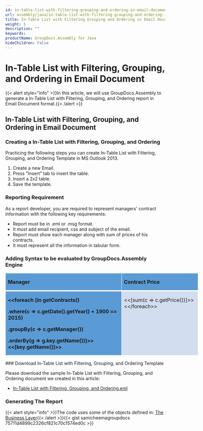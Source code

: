 ```yaml
---
id: in-table-list-with-filtering-grouping-and-ordering-in-email-document
url: assembly/java/in-table-list-with-filtering-grouping-and-ordering-in-email-document
title: In-Table List with Filtering Grouping and Ordering in Email Document
weight: 5
description: ""
keywords: 
productName: GroupDocs.Assembly for Java
hideChildren: False
---
```

# In-Table List with Filtering, Grouping, and Ordering in Email Document

{{< alert style="info" >}}In this article, we will use GroupDocs.Assembly to generate a In-Table List with Filtering, Grouping, and Ordering report in Email Document format.{{< /alert >}}

## In-Table List with Filtering, Grouping, and Ordering in Email Document

### Creating a In-Table List with Filtering, Grouping, and Ordering

Practicing the following steps you can create In-Table List with Filtering, Grouping, and Ordering Template in MS Outlook 2013.

1.  Create a new Email.
2.  Press "Insert" tab to insert the table.
3.  Insert a 2x2 table.
4.  Save the template.

### Reporting Requirement

As a report developer, you are required to represent managers' contract information with the following key requirements:

*   Report must be in .eml or .msg format.
*   It must add email recipient, css and subject of the email.
*   Report must show each manager along with sum of prices of his contracts.
*   It must represent all the information in tabular form.

### Adding Syntax to be evaluated by GroupDocs.Assembly Engine

<table border="0" cellspacing="0" cellpadding="0" width="608" style="width: 456pt; border-collapse: collapse;"><tbody><tr><td width="371" valign="top" style="width: 278pt; border-top-color: white; border-top-style: solid; border-top-width: 1pt; border-right-color: white; border-right-style: solid; border-right-width: 1pt; border-bottom-color: white; border-bottom-style: solid; border-bottom-width: 3pt; border-left-color: white; border-left-style: solid; border-left-width: 1pt; background-color: rgb(91, 155, 213); background-image: initial; padding-top: 0.75pt; padding-right: 5.4pt; padding-bottom: 0in; padding-left: 5.4pt;"><p><b>Manager</b></p></td><td width="237" valign="top" style="width: 178pt; border-top-color: white; border-top-style: solid; border-top-width: 1pt; border-left-color: initial; border-left-style: none; border-left-width: initial; border-bottom-color: white; border-bottom-style: solid; border-bottom-width: 3pt; border-right-color: white; border-right-style: solid; border-right-width: 1pt; background-color: rgb(91, 155, 213); background-image: initial; padding-top: 0.75pt; padding-right: 5.4pt; padding-bottom: 0in; padding-left: 5.4pt;"><p><b>Contract Price</b></p></td></tr><tr><td width="371" valign="top" style="width: 278pt; border-top-color: initial; border-top-style: none; border-top-width: initial; border-right-color: white; border-right-style: solid; border-right-width: 1pt; border-bottom-color: white; border-bottom-style: solid; border-bottom-width: 1pt; border-left-color: white; border-left-style: solid; border-left-width: 1pt; background-color: rgb(91, 155, 213); background-image: initial; padding-top: 0.75pt; padding-right: 5.4pt; padding-bottom: 0in; padding-left: 5.4pt;"><p><b>&lt;&lt;foreach [in getContracts()</b></p><p><b>.where(c =&gt; c.getDate().getYear() + 1900 == 2015)</b></p><p><b>.groupBy(c =&gt; c.getManager())</b></p><p><b>.orderBy(g =&gt; g.key.getName())]&gt;&gt;&lt;&lt;[key.getName()]&gt;&gt;</b></p></td><td width="237" valign="top" style="width: 178pt; border-top-color: initial; border-top-style: none; border-top-width: initial; border-left-color: initial; border-left-style: none; border-left-width: initial; border-bottom-color: white; border-bottom-style: solid; border-bottom-width: 1pt; border-right-color: white; border-right-style: solid; border-right-width: 1pt; background-color: rgb(210, 222, 239); background-image: initial; padding-top: 0.75pt; padding-right: 5.4pt; padding-bottom: 0in; padding-left: 5.4pt;"><p>&lt;&lt;[sum(c =&gt; c.getPrice())]&gt;&gt;&lt;&lt;/foreach&gt;&gt;</p></td></tr></tbody></table>
### Download In-Table List with Filtering, Grouping, and Ordering Template

Please download the sample In-Table List with Filtering, Grouping, and Ordering document we created in this article:

*   [In-Table List with Filtering, Grouping, and Ordering.eml](https://raw.githubusercontent.com/groupdocs-assembly/GroupDocs.Assembly-for-Java/master/Examples/GroupDocs.Assembly.Examples.Java/Data/Storage/Email%20Templates/Bulleted%20List.eml?raw=true)

### Generating The Report

{{< alert style="info" >}}The code uses some of the objects defined in: [The Business Layer](https://docs.groupdocs.com/assembly/java/the-business-layer/){{< /alert >}}{{< gist samicheemagroupdocs 75711d4899c2326cf821c70c1574ed0c >}}
